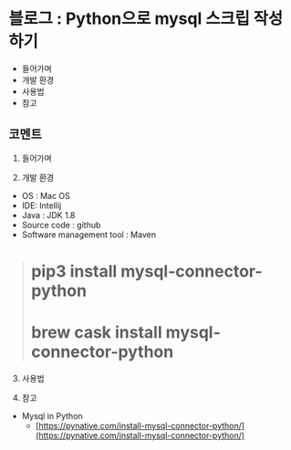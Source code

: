 # 블로그 : Python으로 mysql 스크립 작성하기
* 들어가며
* 개발 환경
* 사용법
* 참고

**코멘트**
-

1. 들어가며

2. 개발 환경

* OS : Mac OS
* IDE: Intellij
* Java : JDK 1.8
* Source code : github
* Software management tool : Maven

># pip3 install mysql-connector-python
># brew cask install mysql-connector-python

3. 사용법

4. 참고

* Mysql in Python
	* [https://pynative.com/install-mysql-connector-python/](https://pynative.com/install-mysql-connector-python/)